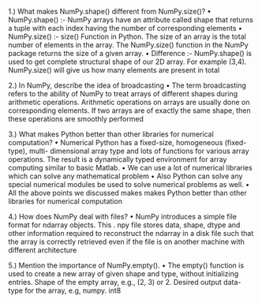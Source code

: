 1.) What makes NumPy.shape() different from 
NumPy.size()?
• NumPy.shape() :- NumPy arrays have an attribute 
called shape that returns a tuple with each index 
having the number of corresponding elements
• NumPy.size() :- size() Function in Python. The size 
of an array is the total number of elements in the 
array. The NumPy.size() function in the NumPy 
package returns the size of a given array.
• Difference :- NumPy.shape() is used to get 
complete structural shape of our 2D array. For 
example (3,4). NumPy.size() will give us how many 
elements are present in total

2.) In NumPy, describe the idea of broadcasting
• The term broadcasting refers to the ability 
of NumPy to treat arrays of different shapes 
during arithmetic operations. Arithmetic 
operations on arrays are usually done on 
corresponding elements. If two arrays are of 
exactly the same shape, then these 
operations are smoothly performed

3.) What makes Python better than other libraries 
for numerical computation?
• Numerical Python has a fixed-size, 
homogeneous (fixed-type), multi-
dimensional array type and lots of functions 
for various array operations. The result is a 
dynamically typed environment for array 
computing similar to basic Matlab.
• We can use a lot of numerical libraries 
which can solve any mathematical problem
• Also Python can solve any special numerical 
modules be used to solve numerical 
problems as well.
• All the above points we discussed makes 
makes Python better than other libraries for 
numerical computation

4.) How does NumPy deal with files?
• NumPy introduces a simple file format for 
ndarray objects. This . npy file stores data, 
shape, dtype and other information 
required to reconstruct the ndarray in a disk 
file such that the array is correctly retrieved 
even if the file is on another machine with 
different architecture

5.) Mention the importance of NumPy.empty().
• The empty() function is used to create a 
new array of given shape and type, without 
initializing entries. Shape of the empty 
array, e.g., (2, 3) or 2. Desired output data-
type for the array, e.g, numpy. int8
